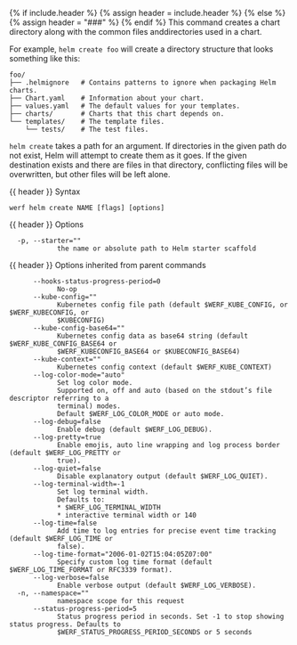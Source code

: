 {% if include.header %}
{% assign header = include.header %}
{% else %}
{% assign header = "###" %}
{% endif %}
This command creates a chart directory along with the common files anddirectories used in a chart.

For example, `helm create foo` will create a directory structure that looks
something like this:
```
foo/
├── .helmignore   # Contains patterns to ignore when packaging Helm charts.
├── Chart.yaml    # Information about your chart.
├── values.yaml   # The default values for your templates.
├── charts/       # Charts that this chart depends on.
└── templates/    # The template files.
    └── tests/    # The test files.
```
`helm create` takes a path for an argument. If directories in the given path
do not exist, Helm will attempt to create them as it goes. If the given
destination exists and there are files in that directory, conflicting files
will be overwritten, but other files will be left alone.


{{ header }} Syntax

```shell
werf helm create NAME [flags] [options]
```

{{ header }} Options

```shell
  -p, --starter=""
            the name or absolute path to Helm starter scaffold
```

{{ header }} Options inherited from parent commands

```shell
      --hooks-status-progress-period=0
            No-op
      --kube-config=""
            Kubernetes config file path (default $WERF_KUBE_CONFIG, or $WERF_KUBECONFIG, or         
            $KUBECONFIG)
      --kube-config-base64=""
            Kubernetes config data as base64 string (default $WERF_KUBE_CONFIG_BASE64 or            
            $WERF_KUBECONFIG_BASE64 or $KUBECONFIG_BASE64)
      --kube-context=""
            Kubernetes config context (default $WERF_KUBE_CONTEXT)
      --log-color-mode="auto"
            Set log color mode.
            Supported on, off and auto (based on the stdout’s file descriptor referring to a        
            terminal) modes.
            Default $WERF_LOG_COLOR_MODE or auto mode.
      --log-debug=false
            Enable debug (default $WERF_LOG_DEBUG).
      --log-pretty=true
            Enable emojis, auto line wrapping and log process border (default $WERF_LOG_PRETTY or   
            true).
      --log-quiet=false
            Disable explanatory output (default $WERF_LOG_QUIET).
      --log-terminal-width=-1
            Set log terminal width.
            Defaults to:
            * $WERF_LOG_TERMINAL_WIDTH
            * interactive terminal width or 140
      --log-time=false
            Add time to log entries for precise event time tracking (default $WERF_LOG_TIME or      
            false).
      --log-time-format="2006-01-02T15:04:05Z07:00"
            Specify custom log time format (default $WERF_LOG_TIME_FORMAT or RFC3339 format).
      --log-verbose=false
            Enable verbose output (default $WERF_LOG_VERBOSE).
  -n, --namespace=""
            namespace scope for this request
      --status-progress-period=5
            Status progress period in seconds. Set -1 to stop showing status progress. Defaults to  
            $WERF_STATUS_PROGRESS_PERIOD_SECONDS or 5 seconds
```

